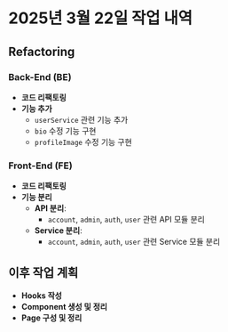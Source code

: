 # **2025년 3월 22일 작업 내역**

## Refactoring

### **Back-End (BE)**

- **코드 리팩토링**
- **기능 추가**
  - `userService` 관련 기능 추가
  - `bio` 수정 기능 구현
  - `profileImage` 수정 기능 구현

### **Front-End (FE)**

- **코드 리팩토링** 
- **기능 분리**
  - **API 분리**:
    - `account`, `admin`, `auth`, `user` 관련 API 모듈 분리
  - **Service 분리**:
    - `account`, `admin`, `auth`, `user` 관련 Service 모듈 분리

## **이후 작업 계획**

- **Hooks 작성**
- **Component 생성 및 정리**
- **Page 구성 및 정리**
